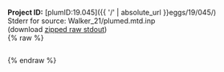 **Project ID:** [plumID:19.045]({{ '/' | absolute_url }}eggs/19/045/)  
Stderr for source:  Walker_21/plumed.mtd.inp   
(download [zipped raw stdout](plumed.mtd.inp.plumed.stdout.txt.zip))  
{% raw %}
<pre>
</pre>
{% endraw %}
